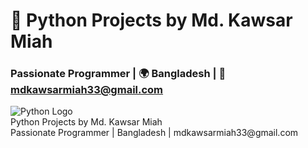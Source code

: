 # 🐍 Python Projects by Md. Kawsar Miah  
### Passionate Programmer | 🌍 Bangladesh | 📧 mdkawsarmiah33@gmail.com  

<!DOCTYPE html>
<html lang="en">
<head>
    <meta charset="UTF-8">
    <meta name="viewport" content="width=device-width, initial-scale=1.0">


        
</head>
<body>
    <div class="banner">
        <!-- Online Python logo (no need to upload) -->
        <img src="https://upload.wikimedia.org/wikipedia/commons/c/c3/Python-logo-notext.svg" alt="Python Logo" class="logo">
        <div class="title">Python Projects by Md. Kawsar Miah</div>
        <div class="subtitle">Passionate Programmer | Bangladesh | mdkawsarmiah33@gmail.com</div>
    </div>
</body>
</html>
